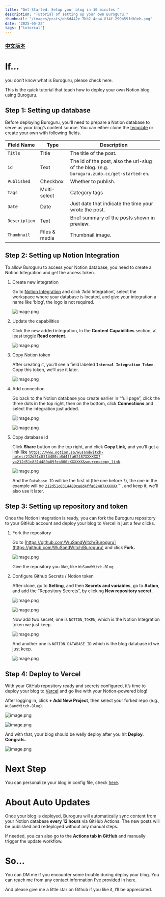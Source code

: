 ```yaml
---
title: "Get Started: Setup your blog in 10 minutes "
description: "Tutorial of setting up your own Buroguru."
thumbnail: "/images/posts/eb6d442e-7bb2-4ca4-814f-299b59fdb1eb.png"
date: "2025-06-22"
tags: ["tutorial"]
---
```


### [中文版本](https://buroguru.zudo.cc/posts/get-started-zh)


# If…


you don’t know what is Buroguru, please check here.


This is the quick tutorial that teach how to deploy your own Notion blog using Buroguru.


## Step 1: Setting up database


Before deploying Buroguru, you'll need to prepare a Notion database to serve as your blog’s content source. You can either clone the [template](/21ad51c831448068b621f3b5def5dd2d) or create your own with following fields.


| Field Name    | Type          | Description                                                                                 |
| ------------- | ------------- | ------------------------------------------------------------------------------------------- |
| `Title`       | Title         | The title of the post.                                                                      |
| `id`          | Text          | The id of the post, also the url-slug of the blog. (e.g. `buruguru.zudo.cc/get-started-en`. |
| `Published`   | Checkbox      | Whether to publish.                                                                         |
| `Tags`        | Multi-select  | Category tags                                                                               |
| `Date`        | Date          | Just date that indicate the time your wrote the post.                                       |
| `Description` | Text          | Brief summary of the posts shown in preview.                                                |
| `Thumbnail`   | Files & media | Thumbnail image.                                                                            |


## Step 2: Setting up Notion Integration


To allow Buroguru to access your Notion database, you need to create a Notion Integration and get the access token.

1. Create new integration

	Go to [Notion Integration](https://www.notion.so/profile/integrations) and click ‘Add Integration’, select the workspace where your database is located, and give your integration a name like ‘blog’, the logo is not required.


	![image.png](/images/posts/0f8f5734-39fb-4909-9ed2-d021b5d3f503.png)

2. Update the capabilities

	Click the new added integration, In the **Content Capabilities** section, at least toggle **Read content.**


	![image.png](/images/posts/146093f9-c8c7-4e63-8da6-bb478c7a8690.png)

3. Copy Notion token

	After creating it, you’ll see a field labeled **`Internal Integration Token`**. Copy this token, we’ll use it later.


	![image.png](/images/posts/4939f0d4-b2bc-4c5c-b69b-d67a6625b6f5.png)

4. Add connection

	Go back to the Notion database you create earlier in “full page”, click the three dots in the top right, then on the bottom, click **Connections** and select the integration just added.


	![image.png](/images/posts/62e7baac-21cd-49b2-8532-d69c945f3f39.png)


	![image.png](/images/posts/be2d6c24-fa3a-4fbd-8438-5cb53eccd828.png)

5. Copy database id

	Click **Share** button on the top right, and click **Copy Link,** and you’ll get a link like [`https://www.notion.so/wusandwitch-notes/212d51c8314480ca8d4ffa62487XXXXXX?v=212d51c8314480a89fea000cXXXXXX&source=copy_link`](https://www.notion.so/wusandwitch-notes/212d51c8314480ca8d4ffa624873e734?v=212d51c8314480a89fea000c43f4e73f) .


	![image.png](/images/posts/8ea13f8c-cfbb-426d-9712-2a11ec89d088.png)


	And the `Database ID` will be the first id (the one before `?`), the one in the example will be  [`212d51c8314480ca8d4ffa62487XXXXXX`](https://www.notion.so/wusandwitch-notes/212d51c8314480ca8d4ffa624873e734?v=212d51c8314480a89fea000c43f4e73f)```, and keep it, we'll also use it later.


## Step 3: Setting up repository and token


Once the Notion integration is ready, you can fork the Buroguru repository to your GitHub account and deploy your blog to Vercel in just a few clicks.

1. Fork the repository

	Go to [https://github.com/WuSandWitch/Buroguru](https://github.com/WuSandWitch/Buroguru) and click **Fork.**


	![image.png](/images/posts/45be8e21-a607-41d6-a165-881a3eb308e6.png)


	Give the repository you like, like `WuSandWitch-Blog`

2. Configure Github Secrets /  Notion token

	After clone, go to **Setting**, and then **Secrets and variables**, go to **Action,** and add the “Repository Secrets”, by clicking **New repository secret.**


	![image.png](/images/posts/43509dd1-8c3d-45ab-b0dc-b66c1d43cfed.png)


	![image.png](/images/posts/6fc0e73a-9bd1-45dd-91e3-365a078c64ec.png)


	Now add two secret, one is `NOTION_TOKEN`, which is the Notion Integration token we just keep.


	![image.png](/images/posts/21c8ef53-041a-4cca-ba6b-b2692f318fbc.png)


	And another one is `NOTION_DATABASE_ID` which is the blog database id we just keep.


	![image.png](/images/posts/b10ad9ce-4ad0-484a-b525-f92b62883f10.png)


## Step 4: Deploy to Vercel


With your GitHub repository ready and secrets configured, it’s time to deploy your blog to [Vercel](https://vercel.com/) and go live with your Notion-powered blog!


After logging in, click **+ Add New Project**, then select your forked repo (e.g., `WuSandWitch-Blog`).


![image.png](/images/posts/b27ea9f8-c4d0-4174-8e6d-8cadfca68507.png)


![image.png](/images/posts/c657c531-ba38-410a-a569-0d58797381ff.png)


And with that, your blog should be welly deploy after you hit **Deploy. Congrats.**


![image.png](/images/posts/531194e4-d664-4924-ab2d-97254242b0f6.png)


# Next Step


You can personalize your blog in config file, check [here](https://buroguru.zudo.cc/posts/config-guide-en).


# About Auto Updates


Once your blog is deployed, Buroguru will automatically sync content from your Notion database **every 12 hours** via GitHub Actions. The new posts will be published and redeployed without any manual steps.


If needed, you can also go to the **Actions tab in GitHub** and manually trigger the update workflow.


# So…


You can DM me if you encounter some trouble during deploy your blog. You can reach me from any contact information I’ve provided in [here](https://wusandwitch.zudo.cc/).


And please give me a little star on Github if you like it, I’ll be appreciated.

